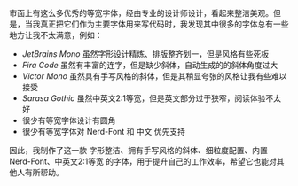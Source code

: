 市面上有这么多优秀的等宽字体，经由专业的设计师设计，看起来整洁美观。但是，当我真正把它们作为主要字体用来写代码时，我发现其中很多的字体总有一些地方让我不太满意，例如：

- _JetBrains Mono_ 虽然字形设计精炼、排版整齐划一，但是风格有些死板
- _Fira Code_ 虽然有丰富的连字，但是缺少斜体，自动生成的的斜体角度过大
- _Victor Mono_ 虽然具有手写风格的斜体，但是其稍显夸张的风格让我有些难以接受
- _Sarasa Gothic_ 虽然中英文2:1等宽，但是英文部分过于狭窄，阅读体验不太好
- 很少有等宽字体设计有圆角
- 很少有等宽字体对 Nerd-Font 和 中文 优先支持

因此，我制作了这一款 字形整洁、拥有手写风格的斜体、细粒度配置、内置 Nerd-Font、中英文2:1等宽 的字体，用于提升自己的工作效率，希望它也能对其他人有所帮助。

